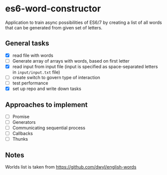 # es6-word-constructor

Application to train async possibilities of ES6/7 by creating a list of all words that can be generated from given set of letters.

General tasks
---------------
- [x] read file with words
- [ ] Generate array of arrays with words, based on first letter
- [x] read input from input file (input is specified as space-separated letters in `input/input.txt` file)
- [ ] create switch to govern type of interaction  
- [ ] test performance
- [x] set up repo and write down tasks

Approaches to implement
---------------
- [ ] Promise
- [ ] Generators
- [ ] Communicating sequential process
- [ ] Callbacks
- [ ] Thunks

Notes
---------------
Worlds list is taken from https://github.com/dwyl/english-words
